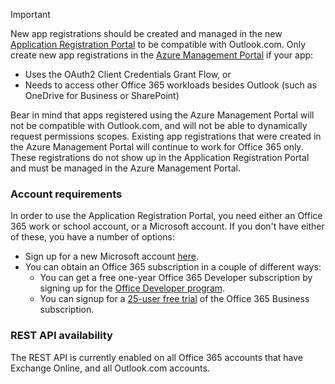 > [!IMPORTANT]
> New app registrations should be created and managed in the new [Application Registration Portal](https://apps.dev.microsoft.com/) to be compatible with Outlook.com. Only create new app registrations in the [Azure Management Portal](https://manage.windowsazure.com/) if your app:
> 
> - Uses the OAuth2 Client Credentials Grant Flow, or
> - Needs to access other Office 365 workloads besides Outlook (such as OneDrive for Business or SharePoint)
> 
> Bear in mind that apps registered using the Azure Management Portal will not be compatible with Outlook.com, and will not be able to dynamically request permissions scopes.
> Existing app registrations that were created in the Azure Management Portal will continue to work for Office 365 only. These registrations do not show up in the Application Registration Portal and must be managed in the Azure Management Portal.
>
> ### Account requirements
> 
> In order to use the Application Registration Portal, you need either an Office 365 work or school account, or a Microsoft account. If you don't have either of these, you have a number of options:
> - Sign up for a new Microsoft account [here](https://signup.live.com/signup?wa=wsignin1.0&rpsnv=12&ct=1454618383&rver=6.4.6456.0&wp=MBI_SSL_SHARED&wreply=https://mail.live.com/default.aspx&id=64855&cbcxt=mai&bk=1454618383&uiflavor=web&uaid=b213a65b4fdc484382b6622b3ecaa547&mkt=E-US&lc=1033&lic=1). 
> - You can obtain an Office 365 subscription in a couple of different ways: 
>     - You can get a free one-year Office 365 Developer subscription by signing up for the [Office Developer program](http://dev.office.com/devprogram).
>     - You can signup for a [25-user free trial](https://portal.office.com/Signup/Signup.aspx?OfferId=467eab54-127b-42d3-b046-3844b860bebf&dl=O365_BUSINESS_PREMIUM&alo=1&lc=1033&ali=1#0) of the Office 365 Business subscription.
> 
> ### REST API availability
> 
> The REST API is currently enabled on all Office 365 accounts that have Exchange Online, and all Outlook.com accounts.
